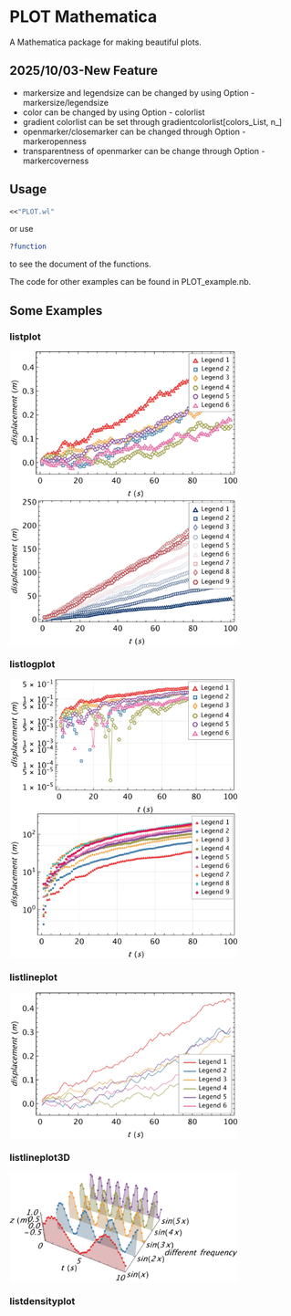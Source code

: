 # PLOT Mathematica
 A Mathematica package for making beautiful plots.

## 2025/10/03-New Feature
- markersize and legendsize can be changed by using Option - markersize/legendsize
- color can be changed by using Option - colorlist
- gradient colorlist can be set through gradientcolorlist[colors_List, n_]
- openmarker/closemarker can be changed through Option - markeropenness
- transparentness of openmarker can be change through Option - markercoverness

## Usage
```mathematica
<<"PLOT.wl"
```
or use
```mathematica
?function
```
to see the document of the functions.

The code for other examples can be found in PLOT_example.nb.

## Some Examples
### listplot
<img src="https://github.com/RickXie43/PLOT-Mathematica/blob/main/examples/listplot1.jpg?raw=true" width = "400" alt="" align=center />
<img src="https://github.com/RickXie43/PLOT-Mathematica/blob/main/examples/listplot3.jpg?raw=true" width = "400" alt="" align=center />

### listlogplot
<img src="https://github.com/RickXie43/PLOT-Mathematica/blob/main/examples/listlogplot1.jpg?raw=true" width = "400" alt="" align=center />
<img src="https://github.com/RickXie43/PLOT-Mathematica/blob/main/examples/listlogplot2.jpg?raw=true" width = "400" alt="" align=center />

### listlineplot
<img src="https://github.com/RickXie43/PLOT-Mathematica/blob/main/examples/listlineplot.jpg?raw=true" width = "400" alt="" align=center />

### listlineplot3D
<img src="https://github.com/RickXie43/PLOT-Mathematica/blob/main/examples/listlineplot3d.jpg?raw=true" width = "400" alt="" align=center />

### listdensityplot
<img src="https://github.com/RickXie43/PLOT-Mathematica/blob/main/examples/listdensityplot.jpg?raw=true" width = "400" alt="" align=center />
